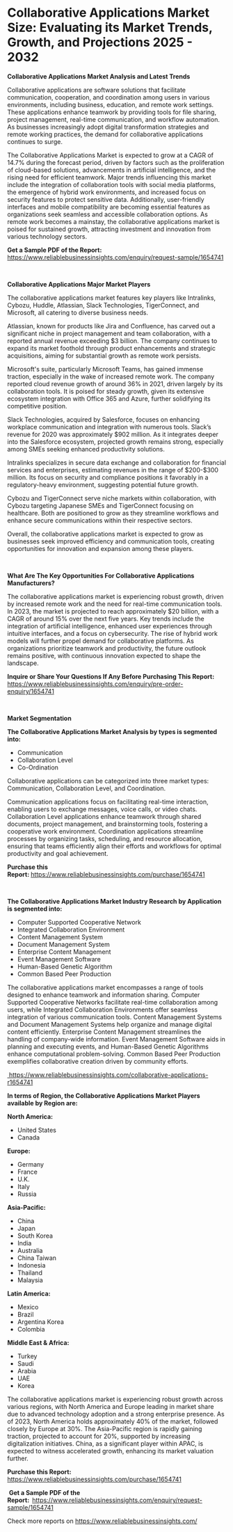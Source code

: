 <p><h1>Collaborative Applications Market Size: Evaluating its Market Trends, Growth, and Projections 2025 - 2032</h1></p><p><strong>Collaborative Applications Market Analysis and Latest Trends</strong></p>
<p><p>Collaborative applications are software solutions that facilitate communication, cooperation, and coordination among users in various environments, including business, education, and remote work settings. These applications enhance teamwork by providing tools for file sharing, project management, real-time communication, and workflow automation. As businesses increasingly adopt digital transformation strategies and remote working practices, the demand for collaborative applications continues to surge.</p><p>The Collaborative Applications Market is expected to grow at a CAGR of 14.7% during the forecast period, driven by factors such as the proliferation of cloud-based solutions, advancements in artificial intelligence, and the rising need for efficient teamwork. Major trends influencing this market include the integration of collaboration tools with social media platforms, the emergence of hybrid work environments, and increased focus on security features to protect sensitive data. Additionally, user-friendly interfaces and mobile compatibility are becoming essential features as organizations seek seamless and accessible collaboration options. As remote work becomes a mainstay, the collaborative applications market is poised for sustained growth, attracting investment and innovation from various technology sectors.</p></p>
<p><strong>Get a Sample PDF of the Report:&nbsp;</strong> <a href="https://www.reliablebusinessinsights.com/enquiry/request-sample/1654741?utm_campaign=2930&utm_medium=2&utm_source=Github&utm_content=ia&utm_term=07032025&utm_id=collaborative-applications">https://www.reliablebusinessinsights.com/enquiry/request-sample/1654741</a></p>
<p>&nbsp;</p>
<p><strong>Collaborative Applications Major Market Players</strong></p>
<p><p>The collaborative applications market features key players like Intralinks, Cybozu, Huddle, Atlassian, Slack Technologies, TigerConnect, and Microsoft, all catering to diverse business needs. </p><p>Atlassian, known for products like Jira and Confluence, has carved out a significant niche in project management and team collaboration, with a reported annual revenue exceeding $3 billion. The company continues to expand its market foothold through product enhancements and strategic acquisitions, aiming for substantial growth as remote work persists.</p><p>Microsoft's suite, particularly Microsoft Teams, has gained immense traction, especially in the wake of increased remote work. The company reported cloud revenue growth of around 36% in 2021, driven largely by its collaboration tools. It is poised for steady growth, given its extensive ecosystem integration with Office 365 and Azure, further solidifying its competitive position.</p><p>Slack Technologies, acquired by Salesforce, focuses on enhancing workplace communication and integration with numerous tools. Slack’s revenue for 2020 was approximately $902 million. As it integrates deeper into the Salesforce ecosystem, projected growth remains strong, especially among SMEs seeking enhanced productivity solutions.</p><p>Intralinks specializes in secure data exchange and collaboration for financial services and enterprises, estimating revenues in the range of $200-$300 million. Its focus on security and compliance positions it favorably in a regulatory-heavy environment, suggesting potential future growth.</p><p>Cybozu and TigerConnect serve niche markets within collaboration, with Cybozu targeting Japanese SMEs and TigerConnect focusing on healthcare. Both are positioned to grow as they streamline workflows and enhance secure communications within their respective sectors.</p><p>Overall, the collaborative applications market is expected to grow as businesses seek improved efficiency and communication tools, creating opportunities for innovation and expansion among these players.</p></p>
<p>&nbsp;</p>
<p><strong>What Are The Key Opportunities For Collaborative Applications Manufacturers?</strong></p>
<p><p>The collaborative applications market is experiencing robust growth, driven by increased remote work and the need for real-time communication tools. In 2023, the market is projected to reach approximately $20 billion, with a CAGR of around 15% over the next five years. Key trends include the integration of artificial intelligence, enhanced user experiences through intuitive interfaces, and a focus on cybersecurity. The rise of hybrid work models will further propel demand for collaborative platforms. As organizations prioritize teamwork and productivity, the future outlook remains positive, with continuous innovation expected to shape the landscape.</p></p>
<p><strong>Inquire or Share Your Questions If Any Before Purchasing This Report:</strong> <a href="https://www.reliablebusinessinsights.com/enquiry/pre-order-enquiry/1654741?utm_campaign=2930&utm_medium=2&utm_source=Github&utm_content=ia&utm_term=07032025&utm_id=collaborative-applications">https://www.reliablebusinessinsights.com/enquiry/pre-order-enquiry/1654741</a></p>
<p>&nbsp;</p>
<p><strong>Market Segmentation</strong></p>
<p><strong>The Collaborative Applications Market Analysis by types is segmented into:</strong></p>
<p><ul><li>Communication</li><li>Collaboration Level</li><li>Co-Ordination</li></ul></p>
<p><p>Collaborative applications can be categorized into three market types: Communication, Collaboration Level, and Coordination. </p><p>Communication applications focus on facilitating real-time interaction, enabling users to exchange messages, voice calls, or video chats. Collaboration Level applications enhance teamwork through shared documents, project management, and brainstorming tools, fostering a cooperative work environment. Coordination applications streamline processes by organizing tasks, scheduling, and resource allocation, ensuring that teams efficiently align their efforts and workflows for optimal productivity and goal achievement.</p></p>
<p><strong>Purchase this Report:&nbsp;</strong><a href="https://www.reliablebusinessinsights.com/purchase/1654741?utm_campaign=2930&utm_medium=2&utm_source=Github&utm_content=ia&utm_term=07032025&utm_id=collaborative-applications">https://www.reliablebusinessinsights.com/purchase/1654741</a></p>
<p>&nbsp;</p>
<p><strong>The Collaborative Applications Market Industry Research by Application is segmented into:</strong></p>
<p><ul><li>Computer Supported Cooperative Network</li><li>Integrated Collaboration Environment</li><li>Content Management System</li><li>Document Management System</li><li>Enterprise Content Management</li><li>Event Management Software</li><li>Human-Based Genetic Algorithm</li><li>Common Based Peer Production</li></ul></p>
<p><p>The collaborative applications market encompasses a range of tools designed to enhance teamwork and information sharing. Computer Supported Cooperative Networks facilitate real-time collaboration among users, while Integrated Collaboration Environments offer seamless integration of various communication tools. Content Management Systems and Document Management Systems help organize and manage digital content efficiently. Enterprise Content Management streamlines the handling of company-wide information. Event Management Software aids in planning and executing events, and Human-Based Genetic Algorithms enhance computational problem-solving. Common Based Peer Production exemplifies collaborative creation driven by community efforts.</p></p>
<p><a href="https://www.reliablebusinessinsights.com/collaborative-applications-r1654741?utm_campaign=2930&utm_medium=2&utm_source=Github&utm_content=ia&utm_term=07032025&utm_id=collaborative-applications">&nbsp;https://www.reliablebusinessinsights.com/collaborative-applications-r1654741</a></p>
<p><strong>In terms of Region, the Collaborative Applications Market Players available by Region are:</strong></p>
<p>
    <p> <strong> North America: </strong>
        <ul>
            <li>United States</li>
            <li>Canada</li>
        </ul>
        </p> 
    <p> <strong> Europe: </strong>
        <ul>
            <li>Germany</li>
            <li>France</li>
            <li>U.K.</li>
            <li>Italy</li>
            <li>Russia</li>
        </ul>
        </p> 
    <p> <strong> Asia-Pacific: </strong>
        <ul>
            <li>China</li>
            <li>Japan</li>
            <li>South Korea</li>
            <li>India</li>
            <li>Australia</li>
            <li>China Taiwan</li>
            <li>Indonesia</li>
            <li>Thailand</li>
            <li>Malaysia</li>
        </ul>
        </p> 
    <p> <strong> Latin America: </strong>
        <ul>
            <li>Mexico</li>
            <li>Brazil</li>
            <li>Argentina Korea</li>
            <li>Colombia</li>
        </ul>
        </p> 
    <p> <strong> Middle East & Africa: </strong>
        <ul>
            <li>Turkey</li>
            <li>Saudi</li>
            <li>Arabia</li>
            <li>UAE</li>
            <li>Korea</li>
        </ul>
    </p>
    </p>
<p><p>The collaborative applications market is experiencing robust growth across various regions, with North America and Europe leading in market share due to advanced technology adoption and a strong enterprise presence. As of 2023, North America holds approximately 40% of the market, followed closely by Europe at 30%. The Asia-Pacific region is rapidly gaining traction, projected to account for 20%, supported by increasing digitalization initiatives. China, as a significant player within APAC, is expected to witness accelerated growth, enhancing its market valuation further.</p></p>
<p><strong>Purchase this Report: </strong><a href="https://www.reliablebusinessinsights.com/purchase/1654741?utm_campaign=2930&utm_medium=2&utm_source=Github&utm_content=ia&utm_term=07032025&utm_id=collaborative-applications">https://www.reliablebusinessinsights.com/purchase/1654741</a></p>
<p>&nbsp;<strong>Get a Sample PDF of the Report:&nbsp;&nbsp;</strong><a href="https://www.reliablebusinessinsights.com/enquiry/request-sample/1654741?utm_campaign=2930&utm_medium=2&utm_source=Github&utm_content=ia&utm_term=07032025&utm_id=collaborative-applications">https://www.reliablebusinessinsights.com/enquiry/request-sample/1654741</a></p>
<p><strong></strong></p>
<p>Check more reports on <a href="https://www.reliablebusinessinsights.com/?utm_campaign=2930&utm_medium=2&utm_source=Github&utm_content=ia&utm_term=07032025&utm_id=collaborative-applications">https://www.reliablebusinessinsights.com/</a></p>